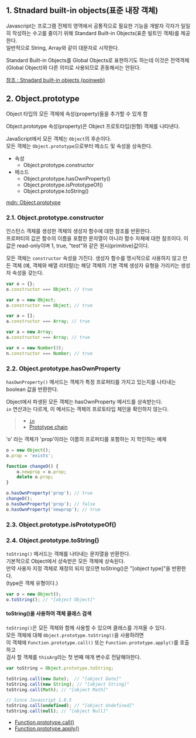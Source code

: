 ## 1. Stnadard built-in objects(표준 내장 객체)

Javascript는 프로그램 전체의 영역에서 공통적으로 필요한 기능을 개발자 각자가 일일히 작성하는 수고를 줄이기 위해 Standard Built-in Objects(표준 빌트인 객체)를 제공한다.  
일반적으로 String, Array와 같이 대문자로 시작한다.

Standard Built-in Objects를 Global Objects로 표현하기도 하는데 이것은 전역객체(Global Object)와 다른 의미로 사용되므로 혼동해서는 안된다.

[참조 : Stnadard built-in objects (poinweb)](http://poiemaweb.com/js-standard-built-in-objects#2-standard-built-in-objects-global-objects)

## 2. Object.prototype

Object 타입의 모든 객체에 속성(property)들을 추가할 수 있게 함

Object.prototype 속성(property)은 Object 프로토타입(원형) 객체를 나타낸다.

JavaScript에서 모든 객체는 `Object`의 후손이다.  
모든 객체는 `Object.prototype`으로부터 메소드 및 속성을 상속한다.

 + 속성
    - Object.prototype.constructor
 + 메소드
    - Object.prototype.hasOwnProperty()
    - Object.prototype.isPrototypeOf()
    - Object.prototype.toString()

[mdn: Object.prototype](https://developer.mozilla.org/en-US/docs/Web/JavaScript/Reference/Global_Objects/Object/prototype)

### 2.1. Object.prototype.constructor

인스턴스 객체를 생성한 객체의 생성자 함수에 대한 참조를 반환한다.  
프로퍼티의 값은 함수의 이름을 포함한 문자열이 아니라 함수 자체에 대한 참조이다.
이 값은 read-only이며 1, true, "test"와 같은 원시(primitive)값이다.

모든 객체는 `constructor` 속성을 가진다.
생성자 함수를 명시적으로 사용하지 않고 만든 객체 (예, 객체와 배열 리터럴)는 해당 객체의 기본 객체 생성자 유형을 가리키는 생성자 속성을 갖는다.

```javascript
var o = {};
o.constructor === Object; // true

var o = new Object;
o.constructor === Object; // true 

var a = [];
a.constructor === Array; // true

var a = new Array;
a.constructor === Array; // true

var n = new Number(3);
n.constructor === Number; // true
```

### 2.2. Object.prototype.hasOwnProperty

`hasOwnProperty()` 메서드는 객체가 특정 프로퍼티를 가지고 있는지를 나타내는 boolean 값을 반환한다.

Object에서 파생된 모든 객체는 hasOwnProperty 메서드를 상속받는다.  
`in` 연산과는 다르게, 이 메서드는 객체의 프로토타입 체인을 확인하지 않는다.

> * [`in`](https://developer.mozilla.org/ko/docs/Web/JavaScript/Reference/Operators/in)  
> * [Prototype chain](http://poiemaweb.com/js-prototype#3-prototype-chain)

'o' 라는 객체가 'prop'이라는 이름의 프로퍼티를 포함하는 지 학인하는 예제

```javascript
o = new Object();
o.prop = 'exists';

function changeO() {
    o.newprop = o.prop;
    delete o.prop;
}

o.hasOwnProperty('prop'); // true
changeO();
o.hasOwnProperty('prop'); // false
o.hasOwnProperty('newprop'); // true
```

### 2.3. Object.prototype.isPrototypeOf()


### 2.4. Object.prototype.toString()

`toString()` 메서드는 객체를 나타내는 문자열을 반환한다.  
기본적으로 Object에서 상속받은 모든 객체에 상속된다.  
만약 사용자 지정 객체로 재정의 되지 않으면 toString()은 "[object type]"을 반환한다.  
(type은 객체 유형이다.)

```javascript
var o = new Object();
o.toString(); // "[object Object]"
```

#### toString()을 사용하여 객체 클래스 검색

`toString()`은 모든 객체와 함께 사용할 수 있으며 클래스를 가져올 수 있다.  
모든 객체에 대해 `Object.prototype.toString()`을 사용하려면  
이 객체에 `Function.prototype.call()` 또는 `Function.prototype.apply()`를 호출하고  
검사 할 객체를 `thisArg`라는 첫 번째 매개 변수로 전달해야한다.

```javascript
var toString = Object.prototype.toString;

toString.call(new Date);  // "[object Date]"
toString.call(new String); // "[object String]"
toString.call(Math); // "[object Math]"

// Since Javascript 1.8.5
toString.call(undefined); // "[object Undefined]"
toString.call(null); // "[object Null]"
```

* [Function.prototype.call()](https://developer.mozilla.org/ko/docs/Web/JavaScript/Reference/Global_Objects/Function/call)
* [Function.prototype.apply()](https://developer.mozilla.org/ko/docs/Web/JavaScript/Reference/Global_Objects/Function/apply)
